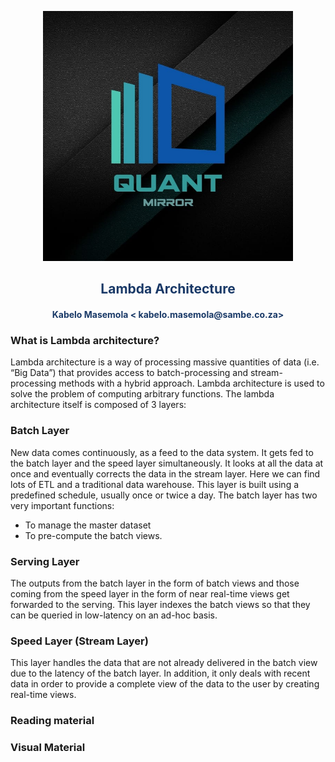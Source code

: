 <p align="center" style="background-color:"><img src="../assets/logo.jpeg"  width="400"></p><p align="center"><h2 style="color: #193967; text-align: center">
    Lambda Architecture
</h2></p>
<p align="center"><h4 style="color: #193967; text-align: center">
    Kabelo Masemola < kabelo.masemola@sambe.co.za>
</h4></p>

### What is Lambda architecture?
Lambda architecture is a way of processing massive quantities of data (i.e. “Big Data”)
that provides access to batch-processing and stream-processing methods with a hybrid approach. 
Lambda architecture is used to solve the problem of computing arbitrary functions.
The lambda architecture itself is composed of 3 layers:
### Batch Layer 
New data comes continuously, as a feed to the data system. 
It gets fed to the batch layer and the speed layer simultaneously. 
It looks at all the data at once and eventually corrects the data in the stream layer. 
Here we can find lots of ETL and a traditional data warehouse. 
This layer is built using a predefined schedule, usually once or twice a day.
The batch layer has two very important functions:
- To manage the master dataset
- To pre-compute the batch views.

### Serving Layer
The outputs from the batch layer in the form of batch views and those coming from the speed layer in the 
form of near real-time views get forwarded to the serving. 
This layer indexes the batch views so that they can be queried in low-latency on an ad-hoc basis.

### Speed Layer (Stream Layer)
This layer handles the data that are not already delivered in the batch view due to the latency of the 
batch layer. In addition, it only deals with recent data in order to provide a complete view of the data 
to the user by creating real-time views.

### Reading material


### Visual Material 
